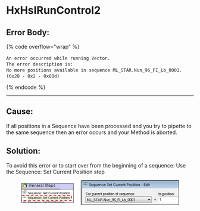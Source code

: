 # HxHsIRunControl2

## Error Body:

{% code overflow="wrap" %}
```
An error occurred while running Vector.
The error description is: 
No more positions available in sequence ML_STAR.Nun_96_FI_Lb_0001. (0x28 - 0x2 - 0x80d)
```
{% endcode %}

***

## Cause:

If all positions in a Sequence have been processed and you try to pipette to the same sequence then an error occurs and your Method is aborted.

## Solution:

To avoid this error or to start over from the beginning of a sequence: Use the Sequence: Set Current Position step

<figure><img src="../.gitbook/assets/image (12) (1) (1) (1) (1) (1) (1) (1) (1) (1) (1).png" alt=""><figcaption></figcaption></figure>
